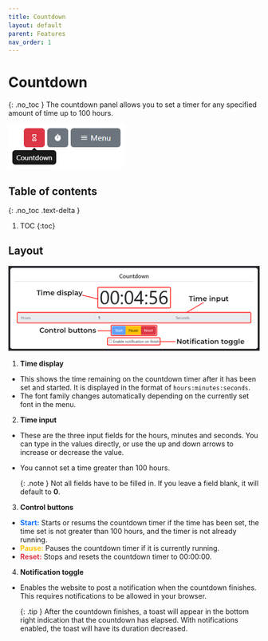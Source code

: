 ```yaml
---
title: Countdown
layout: default
parent: Features
nav_order: 1
---
```

# Countdown
{: .no_toc }
The countdown panel allows you to set a timer for any specified amount of time up to 100 hours.

![A screenshot of the countdown panel item, highlighted in red and with a tooltip showing with the text "Countdown"](/assets/images/docs-Features/countdown/panelitem.png)

## Table of contents
{: .no_toc .text-delta }
1. TOC
{:toc}

## Layout
![A screenshot of the countdown panel. The time remaining shown is 29 minutes and 57 seconds. The countdown timer is set to 30 minutes and is enabled.](/assets/images/docs-Features/countdown/countdown.png)

1. **Time display**
 - This shows the time remaining on the countdown timer after it has been set and started. It is displayed in the format of `hours:minutes:seconds`.
 - The font family changes automatically depending on the currently set font in the menu.

2. **Time input**
 - These are the three input fields for the hours, minutes and seconds. You can type in the values directly, or use the up and down arrows to increase or decrease the value.
 - You cannot set a time greater than 100 hours.

    {: .note }
    Not all fields have to be filled in. If you leave a field blank, it will default to **0**.

3. **Control buttons**
 - <span style="color: #0d6efd;">**Start:**</span> Starts or resums the countdown timer if the time has been set, the time set is not greater than 100 hours, and the timer is not already running.
 - <span style="color: #ffc107;">**Pause:**</span> Pauses the countdown timer if it is currently running.
 - <span style="color: #dc3545;">**Reset:**</span> Stops and resets the countdown timer to 00:00:00.

4. **Notification toggle**
 - Enables the website to post a notification when the countdown finishes. This requires notifications to be allowed in your browser.

   {: .tip }
   After the countdown finishes, a toast will appear in the bottom right indication that the countdown has elapsed. With notifications enabled, the toast will have its duration decreased.
